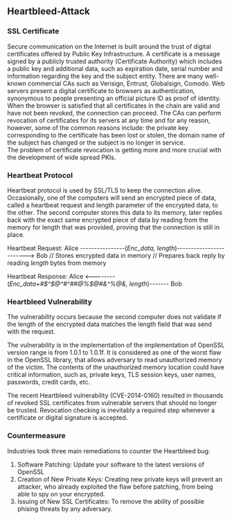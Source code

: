 ## Heartbleed-Attack

### SSL Certificate
Secure communication on the Internet is built around the trust of digital certificates offered by Public Key Infrastructure. A certificate is a message signed by a publicly trusted authority (Certificate Authority) which includes a public key and additional data, such as expiration date, serial number and information regarding the key and the subject entity. 
There are many well-known commercial CAs such as Verisign, Entrust, Globalsign, Comodo. Web servers present a digital certificate to browsers as authentication, synonymous to people presenting an official picture ID as proof of identity. When the browser is satisfied that all certificates in the chain are valid and have not been revoked, the connection can proceed.
The CAs can perform revocation of certificates for its servers at any time and for any reason, however, some of the common reasons include: the private key corresponding to the certificate has been lost or stolen, the domain name of the subject has changed or the subject is no longer in service.  
The problem of certificate revocation is getting more and more crucial with the development of wide spread PKIs. 


### Heartbeat Protocol
Heartbeat protocol is used by SSL/TLS to keep the connection alive. Occasionally, one of the computers will send an encrypted piece of data, called a heartbeat request and length parameter of the encrypted data, to the other. The second computer stores this data to its memory, later replies back with the exact same encrypted piece of data by reading from the memory for length that was provided, proving that the connection is still in place. 

Heartbeat Request: Alice ----------------(*Enc_data, length*)------------------------> Bob
                                                                                     // Stores encrypted data in memory
                                                                                     // Prepares back reply by reading *length* bytes from memory 

Heartbeat Response: Alice <--------(*Enc_data+#$^$@^#^##@%$@#&^%@&, length*)------- Bob


### Heartbleed Vulnerability
The vulnerability occurs because the second computer does not validate if the length of the encrypted data matches the length field that was send with the request.

The vulnerability is in the implementation of the implementation of OpenSSL version range is from 1.0.1 to 1.0.1f. It is considered as one of the worst flaw in the OpenSSL library, that allows adversary to read unauthorized memory of the victim. The contents of the unauthorized memory location could have critical information, such as, private keys, TLS session keys, user names, passwords, credit cards, etc. 

The recent Heartbleed vulnerability (CVE-2014-0160) resulted in thousands of revoked SSL certificates from vulnerable servers that should no longer be trusted. Revocation checking is inevitably a required step whenever a certificate or digital signature is accepted. 


### Countermeasure
Industries took three main remediations to counter the Heartbleed bug:
1. Software Patching: Update your software to the latest versions of OpenSSL
2. Creation of New Private Keys: Creating new private keys will prevent an attacker, who already exploited the flaw before patching, from being able to spy on your encrypted.
3. Issuing of New SSL Certificates: To remove the ability of possible phising threats by any adversary.
